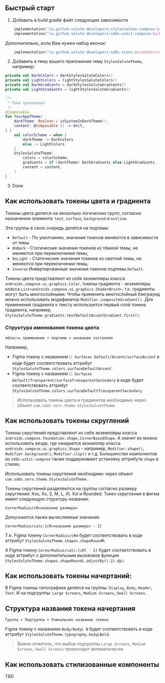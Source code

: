 ## Быстрый старт
1. Добавить в build.gradle файл следующие зависимости
```kotlin
    implementation("io.github.salute-developers:stylessalute-compose:$saluteVersion")
    implementation("io.github.salute-developers:sdds-uikit-compose:$uikitVersion")
```

Дополнительно, если Вам нужен набор иконок:
```kotlin
    implementation("io.github.salute-developers:sdds-icons:$iconsVersion")
```

2. Добавить в тему вашего приложения тему `StylesSaluteTheme`, например:
```kotlin
private val DarkColors = darkStylesSaluteColors()
private val LightColors = lightStylesSaluteColors()
private val DarkGradients = darkStylesSaluteGradients()
private val LightGradients = lightStylesSaluteGradients()

/**
 * Тема приложения
 */
@Composable
fun YourAppTheme(
    darkTheme: Boolean = isSystemInDarkTheme(),
    content: @Composable () -> Unit,
) {
    val colorScheme = when {
        darkTheme -> DarkColors
        else -> LightColors
    }
    StylesSaluteTheme(
        colors = colorScheme,
        gradients = if (darkTheme) DarkGradients else LightGradients,
        content = content,
    )
}
```

3. Done

## Как использовать токены цвета и градиента
Токены цвета делятся на несколько логических групп, согласно назначению элемента: `text`, `surface`, `background` и `outline`.

Эти группы в свою очередь делятся на подтемы:
- `Default` - По умолчанию, значения токенов меняются в зависимости от темы
- `OnDark` - Статические значения токенов из тёмной темы, не меняются при переключении темы,
- `OnLight` - Статические значения токенов из светлой темы, не меняются при переключении темы,
- `Inverse` Инвертированные значения токенов подтемы `Default`.

Токены цвета представляют из себя экземпляры класса `androidx.compose.ui.graphics.Color`, токены градиента - экземпляры класса `List<androidx.compose.ui.graphics.ShaderBrush>`, т.к. градиенты могут быть многослойными.
Чтобы применить многослойный бэкграунд можно использовать модификатор `Modifier.compositeGradient()`.
Для применения градиента к тексту используется первый слой токена градиента, например, `StylesSaluteTheme.gradients.textDefaultAccentGradient.first()`.

### Структура именования токена цвета
```
область применения + подтема + название состояния
```

Например,
- Figma токену с названием `🌕 Surfaces Default/Accent/surfaceAccent` в коде будет соответствовать аттрибут `StylesSaluteTheme.colors.surfaceDefaultAccent`.
- Figma токену c названием `🌕 Surfaces Default/Transparent/surfaceTransparentSecondary` в коде будет соответствовать аттрибут `StylesSaluteTheme.colors.surfaceDefaultTransparentSecondary`

>Использовать токены цвета и градиентов необходимо через объект `com.sdds.serv.theme.StylesSaluteTheme`.

## Как использовать токены скруглений
Токены скруглений представляют из себя экземпляры класса `androidx.compose.foundation.shape.CornerBasedShape`. А значит их можно использовать везде, где ожидается экземпляр класса `androidx.compose.ui.graphics.Shape` - например, `Modifier.shape()`, `Modifier.background()`, `Modifier.clip()` и т.д.
 Большинство компонентов из `sdds-uikit-compose` также поддерживают установку аттрибута `shape` в стилях.

Использовать токены скруглений необходимо через объект `com.sdds.serv.theme.StylesSaluteTheme`.

Токены скруглений разделяются на группы согласно размеру скругления: Xxs, Xs, S, M, L, Xl, Xxl и Rounded. Токен скругления в фигма имеет следующую структуру названия:
```
CornerRadius/cR<название размера>
```

Допускаются также вычисляемые значения:
```
CornerRadius/calc:[cR<название размера> - 2]
```

Т.е. Figma токену `CornerRadius/cRm` будет соответствовать в коде аттрибут `StylesSaluteTheme.shapes.shapeRoundM`.

А Figma токену `CornerRadius/calc:[cRl - 2]` будет соответствовать в коде аттрибут с дополнительным вызововов функции `StylesSaluteTheme.shapes.shapeRoundL.adjustBy((-2).dp)`.


## Как использовать токены начертаний:
В Figma токены типографики делятся на группы: `Display`, `Body`, `Header`, `Text`.
И на подгруппы: `Large Screens`, `Medium Screens`, `Small Screens`.

## Структура названия токена начертания
```
Группа + Подгруппа + Уникальное название токена
```

Figma токену с названием `Body/BodyL B` будет соответствовать в коде аттрибут `StylesSaluteTheme.typography.bodyLBold`.

>Важно отметить, что выбор подгруппы `Large Screens`, `Medium Screens`, `Small Screens` происходит автоматически.


## Как использовать стилизованные компоненты
TBD
